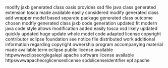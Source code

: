 modify jaxb generated class oasis provides xsd file java class generated extension tosca made available easily considered modify generated class add wrapper model based separate package generated class outcome chosen modfiy generated class jaxb code generation updated fit modern java code style allows modification added easily tosca xsd likely updated quickly updated huge update whole model code adapted license copyright contributor eclipse foundation see notice file distributed work additional information regarding copyright ownership program accompanying material made available term eclipse public license available httpwwweclipseorglegalepl apache software license available httpswwwapacheorglicenseslicense spdxlicenseidentifier epl apache